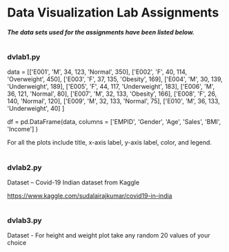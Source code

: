 # Data Visualization Lab Assignments
##### The data sets used for the assignments have been listed below.
#
### dvlab1.py
data = [['E001', 'M', 34, 123, 'Normal', 350], 
        ['E002', 'F', 40, 114, 'Overweight', 450], 
        ['E003', 'F', 37, 135, 'Obesity', 169], 
        ['E004', 'M', 30, 139, 'Underweight', 189], 
        ['E005', 'F', 44, 117, 'Underweight', 183], 
        ['E006', 'M', 36, 121, 'Normal', 80], 
        ['E007', 'M', 32, 133, 'Obesity', 166], 
        ['E008', 'F', 26, 140, 'Normal', 120], 
        ['E009', 'M', 32, 133, 'Normal', 75], 
        ['E010', 'M', 36, 133, 'Underweight', 40] ] 

df = pd.DataFrame(data, columns = ['EMPID', 'Gender', 'Age', 'Sales', 'BMI', 'Income'] )

For all the plots include title, x-axis label, y-axis label, color, and legend.
#
### dvlab2.py
Dataset – Covid-19 Indian dataset from Kaggle

https://www.kaggle.com/sudalairajkumar/covid19-in-india
#
### dvlab3.py
Dataset - For height and weight plot take any random 20 values of your choice
